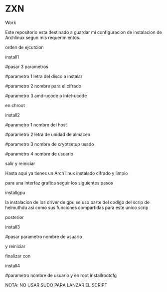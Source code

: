 # ZXN
Work

Este repositorio esta destinado a guardar mi configuracion de instalacion de Archlinux segun mis requerimientos.

orden de ejcutcion

install1

#pasar 3 parametros

#parametro 1 letra del disco a instalar

#parametro 2 nombre para el cifrado

#parametro 3 amd-ucode o intel-ucode

en chroot

install2

#parametro 1 nombre del host

#parametro 2 letra de unidad de almacen

#parametro 3 nombre de cryptsetup usado

#parametro 4 nombre de usuario

salir y reiniciar

Hasta aqui ya tienes un Arch linux instalado cifrado y limpio

para una interfaz grafica seguir los siguientes pasos

installgpu

la instalacion de los driver de gpu se uso parte del codigo del scrip de helmuthdu asi como sus funciones compartidas para este unico scrip

posterior 

install3

#pasar parametro nombre de usuario


y reiniciar

finalizar con

install4

#parametro nombre de usuario
y en root 
installrootcfg

NOTA: NO USAR SUDO PARA LANZAR EL SCRIPT
